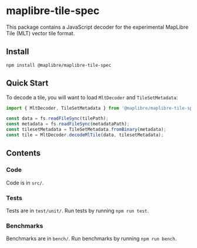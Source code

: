 # maplibre-tile-spec

This package contains a JavaScript decoder for the experimental MapLibre Tile (MLT) vector tile format.

## Install

`npm install @maplibre/maplibre-tile-spec`

## Quick Start

To decode a tile, you will want to load `MltDecoder` and `TileSetMetadata`:

```js
import { MltDecoder, TileSetMetadata } from '@maplibre/maplibre-tile-spec';

const data = fs.readFileSync(tilePath);
const metadata = fs.readFileSync(metadataPath);
const tilesetMetadata = TileSetMetadata.fromBinary(metadata);
const tile = MltDecoder.decodeMlTile(data, tilesetMetadata);
```

## Contents

### Code

Code is in `src/`.

### Tests

Tests are in `test/unit/`. Run tests by running `npm run test`.

### Benchmarks

Benchmarks are in `bench/`. Run benchmarks by running `npm run bench`.
